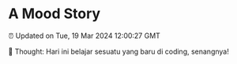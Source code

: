 # A Mood Story

⏰ Updated on Tue, 19 Mar 2024 12:00:27 GMT

💭 Thought: Hari ini belajar sesuatu yang baru di coding, senangnya!

